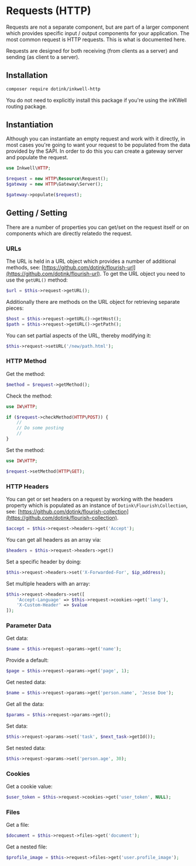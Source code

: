 # Requests (HTTP)

Requests are not a separate component, but are part of a larger component which provides specific
input / output components for your application.  The most common request is HTTP requests.  This
is what is documented here.

Requests are designed for both receiving (from clients as a server) and sending (as client to a
server).

## Installation

```bash
composer require dotink/inkwell-http
```

<div class="notice">
	<p>
		You do not need to explicitly install this package if you're using the inKWell routing
		package.
	</p>
</div>

## Instantiation

Although you can instantiate an empty request and work with it directly, in most cases you're
going to want your request to be populated from the data provided by the SAPI.  In order to do
this you can create a gateway server and populate the request.

```php
use Inkwell\HTTP;

$request = new HTTP\Resource\Request();
$gateway = new HTTP\Gateway\Server();

$gateway->populate($request);
```

## Getting / Setting

There are a number of properties you can get/set on the request itself or on components which
are directly relatedo the request.

### URLs

The URL is held in a URL object which provides a number of additional methods, see:
[https://github.com/dotink/flourish-url](https://github.com/dotink/flourish-url).  To get the URL
object you need to use the `getURL()` method:

```php
$url = $this->request->getURL();
```

Additionally there are methods on the URL object for retrieving separate pieces:

```php
$host = $this->request->getURL()->getHost();
$path = $this->request->getURL()->getPath();
```

You can set partial aspects of the URL, thereby modifying it:

```php
$this->request->setURL('/new/path.html');
```

### HTTP Method

Get the method:

```php
$method = $request->getMethod();
```

Check the method:

```php
use IW\HTTP;

if ($request->checkMethod(HTTP\POST)) {
	//
	// Do some posting
	//
}
```

Set the method:

```php
use IW\HTTP;

$request->setMethod(HTTP\GET);
```

### HTTP Headers

You can get or set headers on a request by working with the headers property which is populated
as an instance of `Dotink\Flourish\Collection`, see:
[https://github.com/dotink/flourish-collection](https://github.com/dotink/flourish-collection).

```php
$accept = $this->request->headers->get('Accept');
```

You can get all headers as an array via:

```php
$headers = $this->request->headers->get()
```

Set a specific header by doing:

```php
$this->request->headers->set('X-Forwarded-For', $ip_address);
```

Set multiple headers with an array:

```php
$this->request->headers->set([
	'Accept-Language' => $this->request->cookies->get('lang'),
	'X-Custom-Header' => $value
]);
```

### Parameter Data

Get data:

```php
$name = $this->request->params->get('name');
```

Provide a default:

```php
$page = $this->request->params->get('page', 1);
```

Get nested data:

```php
$name = $this->request->params->get('person.name', 'Jesse Doe');
```

Get all the data:

```php
$params = $this->request->params->get();
```

Set data:

```php
$this->request->params->set('task', $next_task->getId());
```

Set nested data:

```php
$this->request->params->set('person.age', 30);
```

### Cookies

Get a cookie value:

```php
$user_token = $this->request->cookies->get('user_token', NULL);
```

### Files

Get a file:

```php
$document = $this->request->files->get('document');
```

Get a nested file:

```php
$profile_image = $this->request->files->get('user.profile_image');
```
